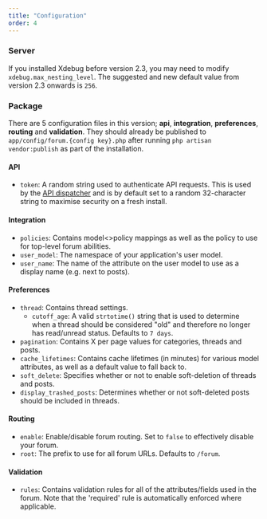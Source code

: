 ```yaml
---
title: "Configuration"
order: 4
---
```


### Server

If you installed Xdebug before version 2.3, you may need to modify `xdebug.max_nesting_level`. The suggested and new default value from version 2.3 onwards is `256`.

### Package

There are 5 configuration files in this version; **api**, **integration**, **preferences**, **routing** and **validation**. They should already be published to `app/config/forum.{config key}.php` after running `php artisan vendor:publish` as part of the installation.

#### API

* `token`: A random string used to authenticate API requests. This is used by the [API dispatcher](/docs/laravel-forum/3/api/internal-dispatching/) and is by default set to a random 32-character string to maximise security on a fresh install.

#### Integration

* `policies`: Contains model<>policy mappings as well as the policy to use for top-level forum abilities.
* `user_model`: The namespace of your application's user model.
* `user_name`: The name of the attribute on the user model to use as a display name (e.g. next to posts).

#### Preferences

* `thread`: Contains thread settings.
  * `cutoff_age`: A valid `strtotime()` string that is used to determine when a thread should be considered "old" and therefore no longer has read/unread status. Defaults to `7 days`.
* `pagination`: Contains X per page values for categories, threads and posts.
* `cache_lifetimes`: Contains cache lifetimes (in minutes) for various model attributes, as well as a default value to fall back to.
* `soft_delete`: Specifies whether or not to enable soft-deletion of threads and posts.
* `display_trashed_posts`: Determines whether or not soft-deleted posts should be included in threads.

#### Routing

* `enable`: Enable/disable forum routing. Set to `false` to effectively disable your forum.
* `root`: The prefix to use for all forum URLs. Defaults to `/forum`.

#### Validation

* `rules`: Contains validation rules for all of the attributes/fields used in the forum. Note that the 'required' rule is automatically enforced where applicable.
